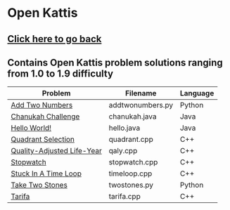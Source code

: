 # Open Kattis
## [Click here to go back](https://github.com/neroAzsy12/Open-Kattis)<a name="Click here to go back"></a>
## Contains Open Kattis problem solutions ranging from 1.0 to 1.9 difficulty

| Problem | Filename | Language |
| --- | --- | --- |
| [Add Two Numbers](https://open.kattis.com/problems/addtwonumbers)<a name="Add Two Numbers"></a> | addtwonumbers.py | Python |
| [Chanukah Challenge](https://open.kattis.com/problems/chanukah)<a name="Chanukah Challenge"></a> | chanukah.java | Java |
| [Hello World!](https://open.kattis.com/problems/hello)<a name="Hello World!"></a> | hello.java | Java |
| [Quadrant Selection](https://open.kattis.com/problems/quadrant)<a name="Quadrant Selection"></a> | quadrant.cpp | C++ |
| [Quality-Adjusted Life-Year](https://open.kattis.com/problems/qaly)<a name="Quality-Adjusted Life-Year"></a> | qaly.cpp | C++ |
| [Stopwatch](https://open.kattis.com/problems/stopwatch)<a name="Stopwatch"></a> | stopwatch.cpp | C++ |
| [Stuck In A Time Loop](https://open.kattis.com/problems/timeloop)<a name="Stuck In A Time Loop"></a> | timeloop.cpp | C++ |
| [Take Two Stones](https://open.kattis.com/problems/twostones)<a name="Take Two Stones"></a> | twostones.py | Python |
| [Tarifa](https://open.kattis.com/problems/tarifa)<a name="tarifa"></a> | tarifa.cpp | C++ |

